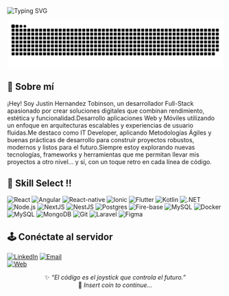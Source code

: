   <img src="https://readme-typing-svg.herokuapp.com?font=Press+Start+2P&size=22&duration=3500&pause=1000&color=00FFF0&center=true&vCenter=true&width=1000&lines=👾+Justin+Hernandez+Tobinson;Full-Stack+Developer;Mobile+Developer;✨+Building+digital+experiences+at+max+score!!" alt="Typing SVG" />

<div align="center">

![Retro Divider](https://github.com/Platane/snk/raw/output/github-contribution-grid-snake.svg)

</div>




## 🧠 Sobre mí  

¡Hey! Soy Justin Hernandez Tobinson, un desarrollador Full-Stack apasionado por crear soluciones digitales que combinan rendimiento, estética y funcionalidad.Desarrollo aplicaciones Web y Móviles utilizando un enfoque en arquitecturas escalables y experiencias de usuario fluidas.Me destaco como IT Developer, aplicando Metodologías Ágiles y buenas prácticas de desarrollo para construir proyectos robustos, modernos y listos para el futuro.Siempre estoy explorando nuevas tecnologías, frameworks y herramientas que me permitan llevar mis proyectos a otro nivel... y sí, con un toque retro en cada línea de código. 



## 🎯 Skill Select !!

![React](https://img.shields.io/badge/React-61DAFB?style=for-the-badge&logo=react&logoColor=black)
![Angular](https://img.shields.io/badge/Angular-DD0031?style=for-the-badge&logo=angular&logoColor=white)
![React-native](https://img.shields.io/badge/React_Native-FF3030?style=for-the-badge&logo=react&logoColor=black")
![Ionic](https://img.shields.io/badge/Ionic-3880FF?style=for-the-badge&logo=ionic&logoColor=white)
![Flutter](https://img.shields.io/badge/Flutter-02569B?style=for-the-badge&logo=flutter&logoColor=white)
![Kotlin](https://img.shields.io/badge/Kotlin-9933FF?style=for-the-badge&logo=kotlin&logoColor=black)
![.NET](https://img.shields.io/badge/.NET-512BD4?style=for-the-badge&logo=dotnet&logoColor=white)
![Node.js](https://img.shields.io/badge/Node.js-43853D?style=for-the-badge&logo=node.js&logoColor=white)
![NextJS](https://img.shields.io/badge/Next.js-7FFF00?style=for-the-badge&logo=next.js&logoColor=black")
![NestJS](https://img.shields.io/badge/NestJS-E0234E?style=for-the-badge&logo=nestjs&logoColor=white)
![Postgres](https://img.shields.io/badge/PostgreSQL-00FFFF?style=for-the-badge&logo=postgresql&logoColor=black")
![Fire-base](https://img.shields.io/badge/Firebase-FFA500?style=for-the-badge&logo=firebase&logoColor=black")
![MySQL](https://img.shields.io/badge/MySQL-005C84?style=for-the-badge&logo=mysql&logoColor=white)
![Docker](https://img.shields.io/badge/Docker-007FFF?style=for-the-badge&logo=docker&logoColor=black")
![MySQL](https://img.shields.io/badge/MySQL-005C84?style=for-the-badge&logo=mysql&logoColor=white)
![MongoDB](https://img.shields.io/badge/MongoDB-4EA94B?style=for-the-badge&logo=mongodb&logoColor=white)
![Git](https://img.shields.io/badge/Git-F05032?style=for-the-badge&logo=git&logoColor=white)
![Laravel](https://img.shields.io/badge/Laravel-FF0080?style=for-the-badge&logo=laravel&logoColor=white)
![Figma](https://img.shields.io/badge/Figma-F24E1E?style=for-the-badge&logo=figma&logoColor=white)



## 🕹️ Conéctate al servidor

[![LinkedIn](https://img.shields.io/badge/LinkedIn-0A66C2?style=for-the-badge&logo=linkedin&logoColor=white)](https://www.linkedin.com/in/justin-hernandez-it-develop/)
[![Email](https://img.shields.io/badge/EMAIL-D14836?style=for-the-badge&logo=gmail&logoColor=white&labelWidth=100)](mailto:estevenzx@gmail.com)  
[![Web](https://img.shields.io/badge/NETLIFY-FFD700?style=for-the-badge&logo=netlify&logoColor=000000&labelWidth=100)](https://devarcadefolio.netlify.app/)





<div align="center">

✨ *“El código es el joystick que controla el futuro.”*  
🧩 *Insert coin to continue...*

</div>
